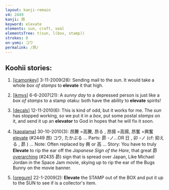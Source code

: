 ```yaml
---
layout: kanji-remain
v4: 2449
kanji: 昂
keyword: elevate
elements: sun, craft, seal
elementsTree: t(sun, l(box, stamp))
strokes: 8
on-yomi: コウ
permalink: /昂/
---
```


## Koohii stories: 

1) [<a href="http://kanji.koohii.com/profile/icamonkey">icamonkey</a>] 3-11-2009(28): Sending mail to the <em>sun</em>. It would take a whole <em>box of stamps</em> to<strong> elevate</strong> it that high.

2) [<a href="http://kanji.koohii.com/profile/ikmys">ikmys</a>] 6-6-2007(21): A <em>sunny day</em> to a depressed person is just like a <em>box of stamps</em> to a stamp otaku: both have the ability to<strong> elevate</strong> spirits!

3) [<a href="http://kanji.koohii.com/profile/decals">decals</a>] 12-11-2010(6): This is kind of odd, but it works for me. The <em>sun</em> has stopped working, so we put it in a <em>box</em>, put some postal <em>stamps</em> on it, and send it up an <strong>elevator</strong> to God in hopes that he will fix it soon.

4) [<a href="http://kanji.koohii.com/profile/kapalama">kapalama</a>] 30-10-2010(3): 昂騰 =高騰, 昂る , 昂揚 =高揚, 昂奮 =興奮<a href="../v4/2449.html">elevate</a> (#2449 昂) コウ, たかぶる ... Parts: 昴 -ノ...OR 日 , 卯 -ノ (cf: 抑える , 昴 ) ... Note: Often replaced by 興 or 高 ... Story: You have to truly<strong> Elevate</strong> to rip the ear off the <em>Japanese Sign of the Hare</em>, that great 昴 <a href="../v4/2435.html">overarching</a> (#2435 昴) sign that is spread over Japan, Like Michael Jordan in the Space Jam movie, skying up to rip the ear of the Bugs Bunny on the movie banner.

5) [<a href="http://kanji.koohii.com/profile/oregum">oregum</a>] 22-1-2009(2): <strong>Elevate</strong> the STAMP out of the BOX and put it up to the SUN to see if is a collector&#039;s item.

